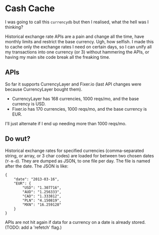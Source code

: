 # Cash Cache

I was going to call this `currencydb` but then I realised, what the hell was I thinking?

Historical exchange rate APIs are a pain and change all the time, have monthly limits and restrict the base currency. Ugh, how selfish. I made this to cache only the exchange rates I need on certain days, so I can unify all my transactions into one currency (or 3) without hammering the APIs, or having my main site code break all the freaking time.

## APIs

So far it supports CurrencyLayer and Fixer.io (last API changes were because CurrencyLayer bought them).

* CurrencyLayer has 168 currencies, 1000 reqs/mo, and the base currency is USD.
* Fixer.io has 170 currencies, 1000 reqs/mo, and the base currency is EUR.

I'll just alternate if I end up needing more than 1000 reqs/mo.

## Do wut?

Historical exchange rates for specified currencies (comma-separated string, or array, or 3 char codes) are loaded for between two chosen dates (`Y-m-d`). They are dumped as JSON, to one file per day. The file is named after the date. The JSON is like:

```
{
    "date": "2013-03-16",
    "EUR": {
        "USD": "1.307716",
        "AUD": "1.256333",
        "CAD": "1.333812",
        "PLN": "4.150819",
        "MXN": "16.259128"
    }
}
```

APIs are not hit again if data for a currency on a date is already stored. (TODO: add a 'refetch' flag.)